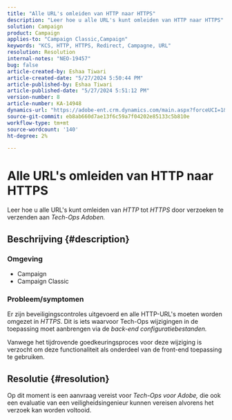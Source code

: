 ```yaml
---
title: "Alle URL's omleiden van HTTP naar HTTPS"
description: "Leer hoe u alle URL's kunt omleiden van HTTP naar HTTPS"
solution: Campaign
product: Campaign
applies-to: "Campaign Classic,Campaign"
keywords: "KCS, HTTP, HTTPS, Redirect, Campagne, URL"
resolution: Resolution
internal-notes: "NEO-19457"
bug: false
article-created-by: Eshaa Tiwari
article-created-date: "5/27/2024 5:50:44 PM"
article-published-by: Eshaa Tiwari
article-published-date: "5/27/2024 5:51:12 PM"
version-number: 8
article-number: KA-14948
dynamics-url: "https://adobe-ent.crm.dynamics.com/main.aspx?forceUCI=1&pagetype=entityrecord&etn=knowledgearticle&id=083712a0-511c-ef11-840b-6045bd026dc7"
source-git-commit: eb8ab660d7ae13f6c59a7f04202e85133c5b810e
workflow-type: tm+mt
source-wordcount: '140'
ht-degree: 2%

---
```


# Alle URL&#39;s omleiden van HTTP naar HTTPS


Leer hoe u alle URL&#39;s kunt omleiden van *HTTP* tot *HTTPS* door verzoeken te verzenden aan *Tech-Ops Adoben.*

## Beschrijving {#description}


### Omgeving

- Campaign
- Campaign Classic


### Probleem/symptomen

Er zijn beveiligingscontroles uitgevoerd en alle HTTP-URL&#39;s moeten worden omgezet in *HTTPS*. Dit is iets waarvoor Tech-Ops wijzigingen in de toepassing moet aanbrengen via de *back-end configuratiebestanden.*

Vanwege het tijdrovende goedkeuringsproces voor deze wijziging is verzocht om deze functionaliteit als onderdeel van de front-end toepassing te gebruiken.


## Resolutie {#resolution}


Op dit moment is een aanvraag vereist voor *Tech-Ops voor Adobe,* die ook een evaluatie van een veiligheidsingenieur kunnen vereisen alvorens het verzoek kan worden voltooid.
